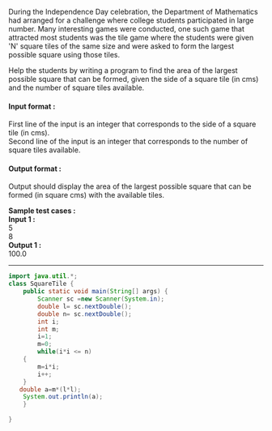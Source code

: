 During the Independence Day celebration, the Department of Mathematics had arranged for a challenge where college students participated in large number. Many interesting games were conducted, one such game that attracted most students was the tile game where the students were given 'N' square tiles of the same size and were asked to form the largest possible square using those tiles.

Help the students by writing a program to find the area of the largest possible square that can be formed, given the side of a square tile (in cms) and the number of square tiles available.

#### Input format :
First line of the input is an integer that corresponds to the side of a square tile (in cms).
<br>
Second line of the input is an integer that corresponds to the number of square tiles available.

#### Output format :
Output should display the area of the largest possible square that can be formed (in square cms) with the available tiles.

**Sample test cases :<br>
Input 1 :<br>**
5<br>
8<br>
**Output 1 :<br>**
100.0

--------------------------------------------------------------------------------------------------------------------------------------------------------------------

```java
import java.util.*;
class SquareTile {
    public static void main(String[] args) {
        Scanner sc =new Scanner(System.in);
        double l= sc.nextDouble();
        double n= sc.nextDouble();
        int i;
        int m;
        i=1;
        m=0;
        while(i*i <= n)
    {
        m=i*i;
        i++;
    }
   double a=m*(l*l);
    System.out.println(a);
    }
    
}

```
